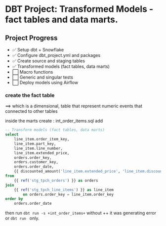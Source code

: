 # DBT Project: Transformed Models - fact tables and data marts.

## Project Progress
- ✅ Setup dbt + Snowflake
- ✅ Configure dbt_project.yml and packages
- ✅ Create source and staging tables
- ✅ Transformed models (fact tables, data marts)
- ⬜ Macro functions
- ⬜ Generic and singular tests
- ⬜ Deploy models using Airflow

### create the fact table 
==> which is a dimensional, table that represent numeric events that connected to other tables 

inside the marts create : int_order_items.sql add 

```sql
-- Transform models (fact tables, data marts)
select
    line_item.order_item_key,
    line_item.part_key,
    line_item.line_number,
    line_item.extended_price,
    orders.order_key,
    orders.customer_key,
    orders.order_date,
    {{ discounted_amount('line_item.extended_price', 'line_item.discount_percentage') }} as item_discount_amount
from
    {{ ref('stg_tpch_orders') }} as orders
join
    {{ ref('stg_tpch_line_items') }} as line_item
        on orders.order_key = line_item.order_key
order by
    orders.order_date
```
<!-- create marts models -->
 then run `dbt run -s +int_order_items+` without ++ it was generating error or `dbt run ` only. 

